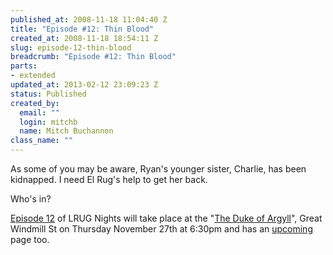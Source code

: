 ```yaml
--- 
published_at: 2008-11-18 11:04:40 Z
title: "Episode #12: Thin Blood"
created_at: 2008-11-18 18:54:11 Z
slug: episode-12-thin-blood
breadcrumb: "Episode #12: Thin Blood"
parts: 
- extended
updated_at: 2013-02-12 23:09:23 Z
status: Published
created_by: 
  email: ""
  login: mitchb
  name: Mitch Buchannon
class_name: ""
---
```


As some of you may be aware, Ryan's younger sister, Charlie, has been kidnapped. I need El Rug's help to get her back.

Who's in?

[Episode 12](http://www.tv.com/baywatch-nights/thin-blood/episode/41752/summary.html?tag=ep_list;title;11) of LRUG Nights will take place at the "[The Duke of Argyll](http://www.beerintheevening.com/pubs/s/14/1421/Duke_of_Argyll/Soho)", Great Windmill St on Thursday November 27th at 6:30pm and has an [upcoming](http://upcoming.yahoo.com/event/1368908/) page too.
